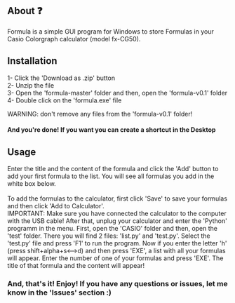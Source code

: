 ## About ❓
Formula is a simple GUI program for Windows to store Formulas in your Casio Colorgraph calculator (model fx-CG50). 

## Installation 
1- Click the 'Download as .zip' button<br>
2- Unzip the file<br>
3- Open the 'formula-master' folder and then, open the 'formula-v0.1' folder<br>
4- Double click on the 'formula.exe' file<br>

WARNING: don't remove any files from the 'formula-v0.1' folder!<br>

#### And you're done! If you want you can create a shortcut in the Desktop

## Usage 
Enter the title and the content of the formula and click the 'Add' button to add your first formula to the list. You will see all formulas you add in the white box below. <br><br>
To add the formulas to the calculator, first click 'Save' to save your formulas and then click 'Add to Calculator'. <br>
IMPORTANT: Make sure you have connected the calculator to the computer with the USB cable!
After that, unplug your calculator and enter the 'Python' programm in the menu. First, open the 'CASIO' folder and then, open the 'test' folder. There you will find 2 files: 'list.py' and 'test.py'. Select the 'test.py' file and press 'F1' to run the program. Now if you enter the letter 'h' (press shift+alpha+s<-->d) and then press 'EXE', a list with all your formulas will appear. Enter the number of one of your formulas and press 'EXE'. The title of that formula and the content will appear!

### And, that's it! Enjoy! If you have any questions or issues, let me know in the 'Issues' section :)

